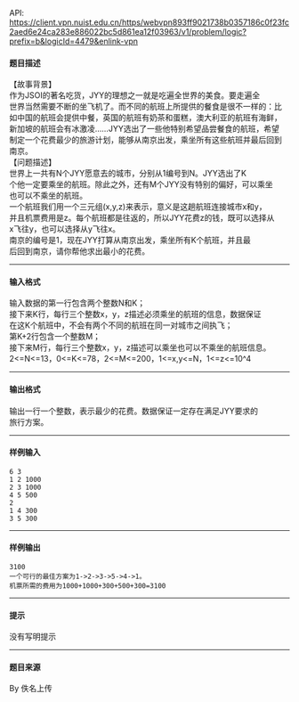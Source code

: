 API: https://client.vpn.nuist.edu.cn/https/webvpn893ff9021738b0357186c0f23fc2aed6e24ca283e886022bc5d861ea12f03963/v1/problem/logic?prefix=b&logicId=4479&enlink-vpn

#### 题目描述

【故事背景】  
作为JSOI的著名吃货，JYY的理想之一就是吃遍全世界的美食。要走遍全  
世界当然需要不断的坐飞机了。而不同的航班上所提供的餐食是很不一样的：比  
如中国的航班会提供中餐，英国的航班有奶茶和蛋糕，澳大利亚的航班有海鲜，  
新加坡的航班会有冰激凌……JYY选出了一些他特别希望品尝餐食的航班，希望  
制定一个花费最少的旅游计划，能够从南京出发，乘坐所有这些航班并最后回到  
南京。  
【问题描述】  
世界上一共有N个JYY愿意去的城市，分别从1编号到N。JYY选出了K  
个他一定要乘坐的航班。除此之外，还有M个JYY没有特别的偏好，可以乘坐  
也可以不乘坐的航班。  
一个航班我们用一个三元组(x,y,z)来表示，意义是这趟航班连接城市x和y，  
并且机票费用是z。每个航班都是往返的，所以JYY花费z的钱，既可以选择从  
x飞往y，也可以选择从y飞往x。  
南京的编号是1，现在JYY打算从南京出发，乘坐所有K个航班，并且最  
后回到南京，请你帮他求出最小的花费。  
  
  

---

#### 输入格式

输入数据的第一行包含两个整数N和K；  
接下来K行，每行三个整数x，y，z描述必须乘坐的航班的信息，数据保证  
在这K个航班中，不会有两个不同的航班在同一对城市之间执飞；  
第K+2行包含一个整数M；  
接下来M行，每行三个整数x，y，z描述可以乘坐也可以不乘坐的航班信息。  
2<=N<=13，0<=K<=78，2<=M<=200，1<=x,y<=N，1<=z<=10^4

---

#### 输出格式

输出一行一个整数，表示最少的花费。数据保证一定存在满足JYY要求的  
旅行方案。

---

#### 样例输入
```
6 3
1 2 1000
2 3 1000
4 5 500
2
1 4 300
3 5 300
```

---

#### 样例输出
```
3100
一个可行的最佳方案为1->2->3->5->4->1。
机票所需的费用为1000+1000+300+500+300=3100
```

---

#### 提示

没有写明提示

---

#### 题目来源

By 佚名上传